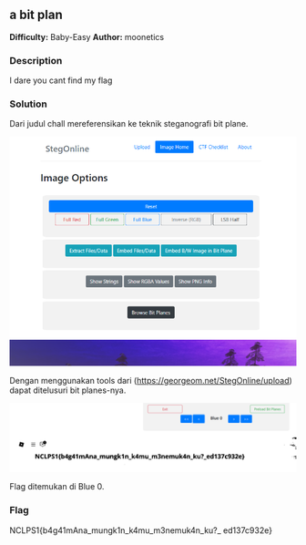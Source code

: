 ## a bit plan

**Difficulty:** Baby-Easy
**Author:** moonetics

### Description

I dare you cant find my flag

### Solution

Dari judul chall mereferensikan ke teknik steganografi bit plane.

![alt text](image.png)

Dengan menggunakan tools dari (https://georgeom.net/StegOnline/upload) dapat ditelusuri bit planes-nya.

![alt text](image-1.png)

Flag ditemukan di Blue 0.

### Flag

NCLPS1{b4g41mAna_mungk1n_k4mu_m3nemuk4n_ku?_ ed137c932e}